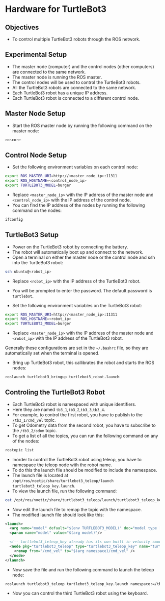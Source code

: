 # Hardware for TurtleBot3

## Objectives

- To control multiple TurtleBot3 robots through the ROS network.

## Experimental Setup

- The master node (computer) and the control nodes (other computers) are connected to the same network.
- The master node is running the ROS master.
- The control nodes will be used to control the TurtleBot3 robots.
- All the TurtleBot3 robots are connected to the same network.
- Each TurtleBot3 robot has a unique IP address.
- Each TurtleBot3 robot is connected to a different control node.

## Master Node Setup

- Start the ROS master node by running the following command on the master node:

```bash
roscore
```

## Control Node Setup

- Set the following environment variables on each control node:

```bash
export ROS_MASTER_URI=http://<master_node_ip>:11311
export ROS_HOSTNAME=<control_node_ip>
export TURTLEBOT3_MODEL=burger
```

- Replace `<master_node_ip>` with the IP address of the master node and `<control_node_ip>` with the IP address of the control node.
- You can find the IP address of the nodes by running the following command on the nodes:

```bash
ifconfig
```

## TurtleBot3 Setup

- Power on the TurtleBot3 robot by connecting the battery.
- The robot will automatically boot up and connect to the network.
- Open a terminal on either the master node or the control node and ssh into the TurtleBot3 robot:

```bash
ssh ubuntu@<robot_ip>
```

- Replace `<robot_ip>` with the IP address of the TurtleBot3 robot.
- You will be prompted to enter the password. The default password is `turtlebot`.

- Set the following environment variables on the TurtleBot3 robot:

```bash
export ROS_MASTER_URI=http://<master_node_ip>:11311
export ROS_HOSTNAME=<robot_ip>
export TURTLEBOT3_MODEL=burger
```

- Replace `<master_node_ip>` with the IP address of the master node and `<robot_ip>` with the IP address of the TurtleBot3 robot.

Generally these configurations are set in the `~/.bashrc` file, so they are automatically set when the terminal is opened.

- Bring up TurtleBot3 robot, this callibrates the robot and starts the ROS nodes:

```bash
roslaunch turtlebot3_bringup turtlebot3_robot.launch
```

## Controling the TurtleBot3 Robot

- Each TurtleBot3 robot is namespaced with unique identifiers.
- Here they are named `tb3_1`,`tb3_2`,`tb3_3`,`tb3_4`.
- For example, to control the first robot, you have to publish to the `/tb3_1/cmd_vel` topic.
- To get Odometry data from the second robot, you have to subscribe to the `/tb3_2/odom` topic.
- To get a list of all the topics, you can run the following command on any of the nodes:

```bash
rostopic list
```

- Inorder to control the TurtleBot3 robot using teleop, you have to namespace the teleop node with the robot name.
- To do this the launch file should be modified to include the namespace.
- The launch file is located at `/opt/ros/noetic/share/turtlebot3_teleop/launch
turtlebot3_teleop_key.launch`.
- To view the launch file, run the following command:

```bash
cat /opt/ros/noetic/share/turtlebot3_teleop/launch/turtlebot3_teleop_key.launch
```

- Now edit the launch file to remap the topic with the namespace.
- The modified launch file should look like this:

```xml
<launch>
  <arg name="model" default="$(env TURTLEBOT3_MODEL)" doc="model type [burger, waffle, waffle_pi]"/>
  <param name="model" value="$(arg model)"/>

  <!-- turtlebot3_teleop_key already has its own built in velocity smoother -->
  <node pkg="turtlebot3_teleop" type="turtlebot3_teleop_key" name="turtlebot3_teleop_keyboard"  output="screen">
    <remap from="/cmd_vel" to="$(arg namespace)/cmd_vel" />
  </node>
</launch>
```

- Now save the file and run the following command to launch the teleop node:

```bash
roslaunch turtlebot3_teleop turtlebot3_teleop_key.launch namespace:=/tb3_3
```

- Now you can control the third TurtleBot3 robot using the keyboard.
